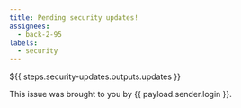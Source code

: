 ```yaml
---
title: Pending security updates!
assignees:
  - back-2-95
labels:
  - security
---
```

${{ steps.security-updates.outputs.updates }}

This issue was brought to you by {{ payload.sender.login }}.
